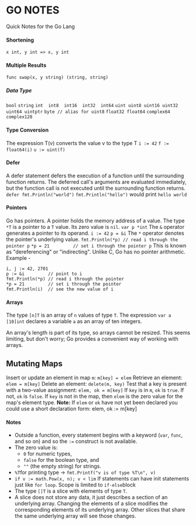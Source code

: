 # GO NOTES
Quick Notes for the Go Lang

#### Shortening 
`x int, y int => x, y int`

#### Multiple Results
`func swap(x, y string) (string, string)`

##### Data Type
`bool`
`string`
`int  int8  int16  int32  int64`
`uint uint8 uint16 uint32 uint64 uintptr`
`byte // alias for uint8`
`float32 float64`
`complex64 complex128`

#### Type Conversion
The expression T(v) converts the value v to the type T
`i := 42`
`f := float64(i)`
`u := uint(f)`

#### Defer
A defer statement defers the execution of a function until the surrounding function returns.
The deferred call's arguments are evaluated immediately, but the function call is not executed until the surrounding function returns.
`defer fmt.Println("world")`
`fmt.Println("hello")`
would print `hello world`

#### Pointers
Go has pointers. A pointer holds the memory address of a value.
The type  `*T`  is a pointer to a  `T`  value. Its zero value is  `nil`.
`var p *int`
The  `&`  operator generates a pointer to its operand.
`i := 42`
`p = &i`
The  `*`  operator denotes the pointer's underlying value.
`fmt.Println(*p) // read i through the pointer p`
`*p = 21         // set i through the pointer p`
This is known as "dereferencing" or "indirecting".
Unlike C, Go has no pointer arithmetic.
Example - 
	
	i, j := 42, 2701
	p := &i         // point to i
	fmt.Println(*p) // read i through the pointer
	*p = 21         // set i through the pointer
	fmt.Println(i)  // see the new value of i

#### Arrays

The type  `[n]T`  is an array of  `n`  values of type  `T`.
The expression
`var a [10]int`
declares a variable  `a`  as an array of ten integers.

An array's length is part of its type, so arrays cannot be resized. This seems limiting, but don't worry; Go provides a convenient way of working with arrays.

## Mutating Maps

Insert or update an element in map  `m`:
`m[key] = elem`
Retrieve an element:
`elem = m[key]`
Delete an element:
`delete(m, key)`
Test that a key is present with a two-value assignment:
`elem, ok = m[key]`
If  `key`  is in  `m`,  `ok`  is  `true`. If not,  `ok`  is  `false`.
If  `key`  is not in the map, then  `elem`  is the zero value for the map's element type.
**Note:**  If  `elem`  or  `ok`  have not yet been declared you could use a short declaration form:
elem, ok := m[key]

#### Notes 
- Outside a function, every statement begins with a keyword (`var`, `func`, and so on) and so the `:=` construct is not available.
- The zero value is:
	-   `0`  for numeric types,
	-   `false`  for the boolean type, and
	-   `""`  (the empty string) for strings.
- `%T`for printing type -> `fmt.Printf("v is of type %T\n", v)`
- `if v := math.Pow(x, n); v < lim` If statements can have init statements just like `for loop`. Scope is limited to `if-else`block
- The type `[]T` is a slice with elements of type `T`.
- A slice does not store any data, it just describes a section of an underlying array. Changing the elements of a slice modifies the corresponding elements of its underlying array. Other slices that share the same underlying array will see those changes.